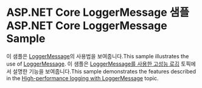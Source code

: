 # <a name="aspnet-core-loggermessage-sample"></a><span data-ttu-id="9791c-101">ASP.NET Core LoggerMessage 샘플</span><span class="sxs-lookup"><span data-stu-id="9791c-101">ASP.NET Core LoggerMessage Sample</span></span>

<span data-ttu-id="9791c-102">이 샘플은 [LoggerMessage](https://docs.microsoft.com/dotnet/api/microsoft.extensions.logging.loggermessage)의 사용법을 보여줍니다.</span><span class="sxs-lookup"><span data-stu-id="9791c-102">This sample illustrates the use of [LoggerMessage](https://docs.microsoft.com/dotnet/api/microsoft.extensions.logging.loggermessage).</span></span> <span data-ttu-id="9791c-103">이 샘플은 [LoggerMessage를 사용한 고성능 로깅](https://docs.microsoft.com/aspnet/core/fundamentals/logging/loggermessage) 토픽에서 설명한 기능을 보여줍니다.</span><span class="sxs-lookup"><span data-stu-id="9791c-103">This sample demonstrates the features described in the [High-performance logging with LoggerMessage](https://docs.microsoft.com/aspnet/core/fundamentals/logging/loggermessage) topic.</span></span>
